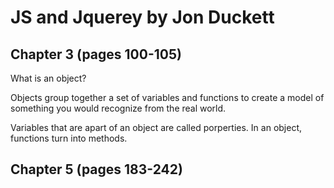 # JS and Jquerey by Jon Duckett

## Chapter 3 (pages 100-105)

What is an object?

Objects group together a set of variables and functions to create a model of something you would recognize from the real world.

Variables that are apart of an object are called porperties. In an object, functions turn into methods.

## Chapter 5 (pages 183-242)



